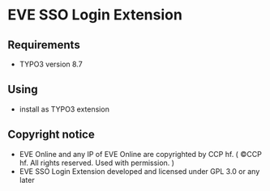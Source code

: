 # EVE SSO Login Extension

## Requirements

* TYPO3 version 8.7

## Using

* install as TYPO3 extension

## Copyright notice

* EVE Online and any IP of EVE Online are copyrighted by CCP hf. ( ©CCP hf. All rights reserved. Used with permission. )
* EVE SSO Login Extension developed and licensed under GPL 3.0 or any later
